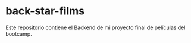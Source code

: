 # back-star-films
Este repositorio contiene el Backend de mi proyecto final de películas del bootcamp.
